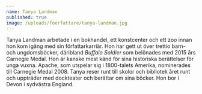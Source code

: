 ```yaml
---
name: Tanya Landman
published: true
image: /uploads/foerfattare/tanya-landman.jpg
---
```

Tanya Landman arbetade i en bokhandel, ett konstcenter och ett zoo innan hon kom igång med sin författarkarriär. Hon har gett ut över trettio barn- och ungdomsböcker, däribland _Buffalo Soldier_ som belönades med 2015 års Carnegie Medal. Hon är kanske mest känd för sina historiska berättelser för unga vuxna. Apache, som utspelar sig i 1800-talets Amerika, nominerades till Carnegie Medal 2008. Tanya reser runt till skolor och bibliotek året runt och uppträder med dockteater och berättar om sina böcker. Hon bor i Devon i sydvästra England.
